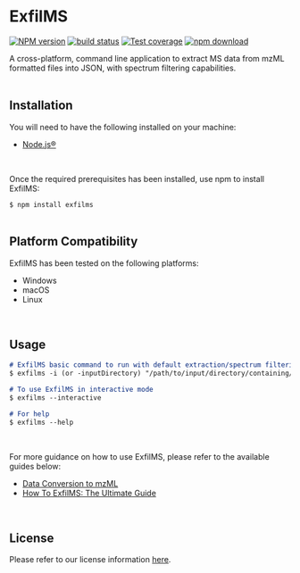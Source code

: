 # ExfilMS

[![NPM version][npm-image]][npm-url]
[![build status][ci-image]][ci-url]
[![Test coverage][codecov-image]][codecov-url]
[![npm download][download-image]][download-url]


A cross-platform, command line application to extract MS data from mzML formatted files into JSON, with spectrum filtering capabilities.  
<br>

## Installation
You will need to have the following installed on your machine:
- [Node.js®][nodejs-url]  
<br>

Once the required prerequisites has been installed, use npm to install ExfilMS:

`$ npm install exfilms`  
<br>

## Platform Compatibility  
ExfilMS has been tested on the following platforms:
- Windows
- macOS
- Linux  
<br>

## Usage
```md
# ExfilMS basic command to run with default extraction/spectrum filtering parameters
$ exfilms -i (or -inputDirectory) "/path/to/input/directory/containing/mzML/data/files/"

# To use ExfilMS in interactive mode
$ exfilms --interactive

# For help
$ exfilms --help
```
<br>

For more guidance on how to use ExfilMS, please refer to the available guides below:
- [Data Conversion to mzML](./guide/data-conversion-to-mzML.md)
- [How To ExfilMS: The Ultimate Guide](./guide/how-to-exfilms-the-ultimate-guide.md)  
<br>

<!-- ## API Documentation
Please refer to our API documentation [here](https://vmalnathnambiar.github.io/exfilms/). -->

## License
Please refer to our license information [here](./LICENSE).

<!-- URLs used in the markdown document-->
[npm-image]: https://img.shields.io/npm/v/exfilms.svg
[npm-url]: https://www.npmjs.com/package/exfilms
[ci-image]: https://github.com/vmalnathnambiar/exfilms/workflows/Node.js%20CI/badge.svg?branch=main
[ci-url]: https://github.com/vmalnathnambiar/exfilms/actions?query=workflow%3A%22Node.js+CI%22
[codecov-image]: https://img.shields.io/codecov/c/github/vmalnathnambiar/exfilms.svg
[codecov-url]: https://codecov.io/gh/vmalnathnambiar/exfilms
[download-image]: https://img.shields.io/npm/dm/exfilms.svg
[download-url]: https://www.npmjs.com/package/exfilms
[nodejs-url]: https://nodejs.org/en/download/